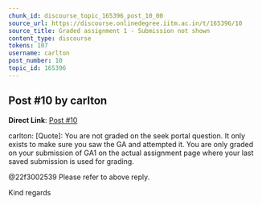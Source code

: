 ```yaml
---
chunk_id: discourse_topic_165396_post_10_00
source_url: https://discourse.onlinedegree.iitm.ac.in/t/165396/10
source_title: Graded assignment 1 - Submission not shown
content_type: discourse
tokens: 107
username: carlton
post_number: 10
topic_id: 165396
---
```


## Post #10 by carlton

**Direct Link**: [Post #10](https://discourse.onlinedegree.iitm.ac.in/t/165396/10)

carlton:
[Quote]: 
You are not graded on the seek portal question. It only exists to make sure you saw the GA and attempted it. You are only graded on your submission of GA1 on the actual assignment page where your last saved submission is used for grading.

@22f3002539 Please refer to above reply.

Kind regards
